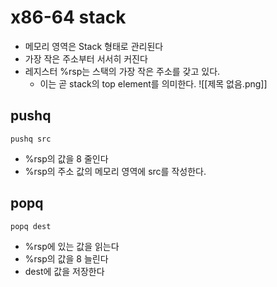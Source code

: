 # x86-64 stack
- 메모리 영역은 Stack 형태로 관리된다
- 가장 작은 주소부터 서서히 커진다
- 레지스터 %rsp는 스택의 가장 작은 주소를 갖고 있다.
	- 이는 곧 stack의 top element를 의미한다.
![[제목 없음.png]]
## pushq

```gdb
pushq src
```
- %rsp의 값을 8 줄인다
- %rsp의 주소 값의 메모리 영역에 src를 작성한다.

## popq

```
popq dest
```
- %rsp에 있는 값을 읽는다
- %rsp의 값을 8 늘린다
- dest에 값을 저장한다
